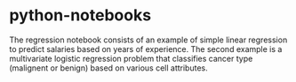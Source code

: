# python-notebooks
The regression notebook consists of an example of simple linear regression to predict salaries based on years of experience. The second example is a multivariate logistic regression problem that classifies cancer type (malignent or benign) based on various cell attributes. 

